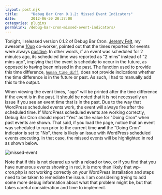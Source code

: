 ```yaml
---
layout: post.njk
title:      "Debug Bar Cron 0.1.2: Missed Event Indicators"
date:       2012-06-30 20:37:00
categories: plugins
permalink: /debug-bar-cron-missed-event-indicators/
---
```


Tonight, I released version 0.1.2 of Debug Bar Cron. [Jeremy Felt](http://jeremyfelt.com/ "The Home of Jeremy Felt"), my awesome [10up](http://10up.com "10up LLC") co-worker, pointed out that the times reported for events were always [positive](https://github.com/tollmanz/debug-bar-cron/issues/2 "Debug Bar Cron GitHub Issue 2"). In other words, if an event was scheduled for 2 minutes ago, its scheduled time was reported as "2 mins" instead of "2 mins ago", implying that the event is schedule to occur in the future, as opposed to having been missed in the past. The function used to provide this time difference, [`human_time_diff`](http://codex.wordpress.org/Function_Reference/human_time_diff "Codex Function Reference: human_time_diff"), does not provide indications whether the time difference is in the future or past. As such, I had to manually add this to the output.

When viewing the event times, "ago" will be printed after the time difference if the event is in the past. It should be noted that it is not necessarily an issue if you see an event time that is in the past. Due to the way that WordPress scheduled events work, the event will always fire after the scheduled time. If WordPress scheduled events are working correctly, Debug Bar Cron should report "Yes" as the value for "Doing Cron" when past events are shown. That said, if you load the page, notice that an event was scheduled to run prior to the current time **and** the "Doing Cron" indicator is set to "No", there is likely an issue with WordPress scheduled events executing. In that case, the missed events will be highlighted in red as shown below.

![](/media/images/missed-event.jpg "missed-event")

Note that if this is not cleared up with a reload or two, or if you find that you have numerous events showing in red, it is more than likely that wp-cron.php is not working correctly on your WordPress installation and steps need to be taken to remediate the issue. I am considering trying to add some more debug information about what that problem might be, but that takes careful consideration and time to implement.

